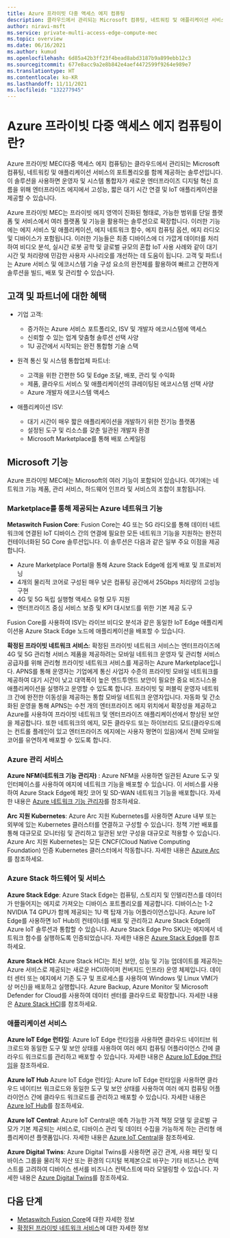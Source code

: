 ```yaml
---
title: Azure 프라이빗 다중 액세스 에지 컴퓨팅
description: 클라우드에서 관리되는 Microsoft 컴퓨팅, 네트워킹 및 애플리케이션 서비스의 포트폴리오를 함께 제공하는 Azure 프라이빗 MEC(다중 액세스 에지 컴퓨팅) 솔루션에 대해 알아봅니다.
author: niravi-msft
ms.service: private-multi-access-edge-compute-mec
ms.topic: overview
ms.date: 06/16/2021
ms.author: kumud
ms.openlocfilehash: 6d85a42b3ff23f4bead8abd3187b9a899ebb12c3
ms.sourcegitcommit: 677e8acc9a2e8b842e4aef4472599f9264e989e7
ms.translationtype: HT
ms.contentlocale: ko-KR
ms.lasthandoff: 11/11/2021
ms.locfileid: "132277945"
---
```

# <a name="what-is-azure-private-multi-access-edge-compute"></a>Azure 프라이빗 다중 액세스 에지 컴퓨팅이란?

Azure 프라이빗 MEC(다중 액세스 에지 컴퓨팅)는 클라우드에서 관리되는 Microsoft 컴퓨팅, 네트워킹 및 애플리케이션 서비스의 포트폴리오를 함께 제공하는 솔루션입니다. 이 솔루션을 사용하면 운영자 및 시스템 통합자가 새로운 엔터프라이즈 디지털 혁신 흐름을 위해 엔터프라이즈 에지에서 고성능, 짧은 대기 시간 연결 및 IoT 애플리케이션을 제공할 수 있습니다. 

Azure 프라이빗 MEC는 프라이빗 에지 영역이 진화된 형태로, 가능한 범위를 단일 플랫폼 및 서비스에서 여러 플랫폼 및 기능을 활용하는 솔루션으로 확장합니다. 이러한 기능에는 에지 서비스 및 애플리케이션, 에지 네트워크 함수, 에지 컴퓨팅 옵션, 에지 라디오 및 디바이스가 포함됩니다. 이러한 기능들은 최종 디바이스에 더 가깝게 데이터를 처리하여 비디오 분석, 실시간 로봇 공학 및 글로벌 규모의 혼합 IoT 사용 사례와 같이 대기 시간 및 처리량에 민감한 사용자 시나리오를 개선하는 데 도움이 됩니다. 고객 및 파트너는 Azure 서비스 및 에코시스템 기술 구성 요소의 완전체를 활용하여 빠르고 간편하게 솔루션을 빌드, 배포 및 관리할 수 있습니다. 

## <a name="benefits-to-customers-and-partners"></a>고객 및 파트너에 대한 혜택
- 기업 고객:
    - 증가하는 Azure 서비스 포트폴리오, ISV 및 개발자 에코시스템에 액세스
    - 신뢰할 수 있는 업계 맞춤형 솔루션 선택 사양
    - 1U 공간에서 시작되는 완전 통합형 기술 스택

- 원격 통신 및 시스템 통합업체 파트너:
    - 고객을 위한 간편한 5G 및 Edge 조달, 배포, 관리 및 수익화
    - 제품, 클라우드 서비스 및 애플리케이션의 큐레이팅된 에코시스템 선택 사양
    - Azure 개발자 에코시스템 액세스

- 애플리케이션 ISV:
    - 대기 시간이 매우 짧은 애플리케이션을 개발하기 위한 전기능 플랫폼 
    - 설정된 도구 및 리소스를 갖춘 일관된 개발자 환경
    - Microsoft Marketplace를 통해 배포 스케일링

## <a name="microsoft-capabilities"></a>Microsoft 기능
Azure 프라이빗 MEC에는 Microsoft의 여러 기능이 포함되어 있습니다. 여기에는 네트워크 기능 제품, 관리 서비스, 하드웨어 인프라 및 서비스의 조합이 포함됩니다. 

### <a name="azure-network-functions-offered-via-marketplace"></a>Marketplace를 통해 제공되는 Azure 네트워크 기능

**Metaswitch Fusion Core**: Fusion Core는 4G 또는 5G 라디오를 통해 데이터 네트워크에 연결된 IoT 디바이스 간의 연결에 필요한 모든 네트워크 기능을 지원하는 완전히 컨테이너화된 5G Core 솔루션입니다. 이 솔루션은 다음과 같은 일부 주요 이점을 제공합니다.
 - Azure Marketplace Portal을 통해 Azure Stack Edge에 쉽게 배포 및 프로비저닝
 - 4개의 물리적 코어로 구성된 매우 낮은 컴퓨팅 공간에서 25Gbps 처리량의 고성능 구현
 - 4G 및 5G 독립 실행형 액세스 유형 모두 지원
 - 엔터프라이즈 중심 서비스 보증 및 KPI 대시보드를 위한 기본 제공 도구 
 
Fusion Core를 사용하여 ISV는 라이브 비디오 분석과 같은 동일한 IoT Edge 애플리케이션용 Azure Stack Edge 노드에 애플리케이션을 배포할 수 있습니다. 

**확정된 프라이빗 네트워크 서비스**: 확정된 프라이빗 네트워크 서비스는 엔터프라이즈에 4G 및 5G 관리형 서비스 제품을 제공하려는 모바일 네트워크 운영자 및 관리형 서비스 공급자를 위해 관리형 프라이빗 네트워크 서비스를 제공하는 Azure Marketplace입니다. APNS를 통해 운영자는 기업에게 통신 사업자 수준의 프라이빗 모바일 네트워크를 제공하여 대기 시간이 낮고 대역폭이 높은 엔드투엔드 보안이 필요한 중요 비즈니스용 애플리케이션을 실행하고 운영할 수 있도록 합니다. 프라이빗 및 퍼블릭 운영자 네트워크 간에 완전한 이동성을 제공하는 통합 모바일 네트워크 운영자입니다. 자동화 및 간소화된 운영을 통해 APNS는 수천 개의 엔터프라이즈 에지 위치에서 확장성을 제공하고 Azure를 사용하여 프라이빗 네트워크 및 엔터프라이즈 애플리케이션에서 향상된 보안을 제공합니다. 또한 네트워크의 에지, 모든 클라우드 또는 하이브리드 모드(클라우드에는 컨트롤 플레인이 있고 엔터프라이즈 에지에는 사용자 평면이 있음)에서 전체 모바일 코어를 유연하게 배포할 수 있도록 합니다. 

### <a name="azure-management-services"></a>Azure 관리 서비스

**Azure NFM(네트워크 기능 관리자)** : Azure NFM을 사용하면 일관된 Azure 도구 및 인터페이스를 사용하여 에지에 네트워크 기능을 배포할 수 있습니다. 이 서비스를 사용하여 Azure Stack Edge에 패킷 코어 및 SD-WAN 네트워크 기능을 배포합니다. 자세한 내용은 [Azure 네트워크 기능 관리자](../network-function-manager/overview.md)를 참조하세요.

**Arc 지원 Kubernetes**: Azure Arc 지원 Kubernetes를 사용하면 Azure 내부 또는 외부에 있는 Kubernetes 클러스터를 연결하고 구성할 수 있습니다. 정책 기반 배포를 통해 대규모로 모니터링 및 관리하고 일관된 보안 구성을 대규모로 적용할 수 있습니다. Azure Arc 지원 Kubernetes는 모든 CNCF(Cloud Native Computing Foundation) 인증 Kubernetes 클러스터에서 작동합니다. 자세한 내용은 [Azure Arc](https://azure.microsoft.com/services/azure-arc/)를 참조하세요.

### <a name="azure-stack-hardware-and-services"></a>Azure Stack 하드웨어 및 서비스
**Azure Stack Edge**: Azure Stack Edge는 컴퓨팅, 스토리지 및 인텔리전스를 데이터가 만들어지는 에지로 가져오는 디바이스 포트폴리오를 제공합니다. 디바이스는 1-2 NVIDIA T4 GPU가 함께 제공되는 1U 랙 탑재 가능 어플라이언스입니다. Azure IoT Edge를 사용하면 IoT Hub의 컨테이너를 배포 및 관리하고 Azure Stack Edge의 Azure IoT 솔루션과 통합할 수 있습니다. Azure Stack Edge Pro SKU는 에지에서 네트워크 함수를 실행하도록 인증되었습니다. 자세한 내용은 [Azure Stack Edge](https://azure.microsoft.com/products/azure-stack/edge/)를 참조하세요.

**Azure Stack HCI**: Azure Stack HCI는 최신 보안, 성능 및 기능 업데이트를 제공하는 Azure 서비스로 제공되는 새로운 HCI(하이퍼 컨버지드 인프라) 운영 체제입니다. 데이터 센터 또는 에지에서 기존 도구 및 프로세스를 사용하여 Windows 및 Linux VM(가상 머신)을 배포하고 실행합니다. Azure Backup, Azure Monitor 및 Microsoft Defender for Cloud를 사용하여 데이터 센터를 클라우드로 확장합니다. 자세한 내용은 [Azure Stack HCI](https://azure.microsoft.com/products/azure-stack/hci/)를 참조하세요.

### <a name="application-services"></a>애플리케이션 서비스

**Azure IoT Edge 런타임**: Azure IoT Edge 런타임을 사용하면 클라우드 네이티브 워크로드와 동일한 도구 및 보안 상태를 사용하여 여러 에지 컴퓨팅 어플라이언스 간에 클라우드 워크로드를 관리하고 배포할 수 있습니다. 자세한 내용은 [Azure IoT Edge 런타임](/windows/ai/windows-ml-container/iot-edge-runtime)을 참조하세요.

**Azure IoT Hub** Azure IoT Edge 런타임: Azure IoT Edge 런타임을 사용하면 클라우드 네이티브 워크로드와 동일한 도구 및 보안 상태를 사용하여 여러 에지 컴퓨팅 어플라이언스 간에 클라우드 워크로드를 관리하고 배포할 수 있습니다. 자세한 내용은 [Azure IoT Hub](https://azure.microsoft.com/services/iot-hub/)를 참조하세요.

**Azure IoT Central**: Azure IoT Central은 예측 가능한 가격 책정 모델 및 글로벌 규모가 기본 제공되는 서비스로, 디바이스 관리 및 데이터 수집을 가능하게 하는 관리형 애플리케이션 플랫폼입니다. 자세한 내용은 [Azure IoT Central](https://azure.microsoft.com/services/iot-central/)을 참조하세요.

**Azure Digital Twins**: Azure Digital Twins를 사용하면 공간 관계, 사용 패턴 및 디바이스 그룹을 물리적 자산 또는 환경의 디지털 복제본으로 바꾸는 기타 비즈니스 컨텍스트를 고려하여 디바이스 센서를 비즈니스 컨텍스트에 따라 모델링할 수 있습니다. 자세한 내용은 [Azure Digital Twins](https://azure.microsoft.com/services/digital-twins/)를 참조하세요.

## <a name="next-steps"></a>다음 단계
- [Metaswitch Fusion Core](metaswitch-fusion-core-overview.md)에 대한 자세한 정보
- [확정된 프라이빗 네트워크 서비스](affirmed-private-network-service-overview.md)에 대한 자세한 정보
